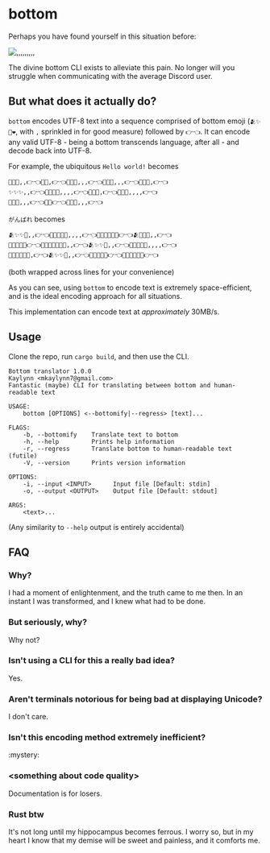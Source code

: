 # bottom
Perhaps you have found yourself in this situation before:

![,,,,,,,,,](https://cdn.discordapp.com/attachments/234591790940815360/806809239850975242/20210204_025125.jpg)

The divine bottom CLI exists to alleviate this pain. No longer will you struggle when communicating with the average Discord user.

## But what does it actually do?

``bottom`` encodes UTF-8 text into a sequence comprised of bottom emoji (`🫂✨🥺❤️`, with ``,`` sprinkled in for good measure) followed by `👉👈`.
It can encode any valid UTF-8 - being a bottom transcends language, after all - and decode back into UTF-8.

For example, the ubiquitous `Hello world!` becomes
```
💖✨✨,,👉👈💖💖,👉👈💖💖🥺,,,👉👈💖💖🥺,,,👉👈💖💖✨,👉👈
✨✨✨,,👉👈💖💖✨🥺,,,,👉👈💖💖✨,👉👈💖💖✨,,,,👉👈
💖💖🥺,,,👉👈💖💖👉👈✨✨✨,,,👉👈
```
`がんばれ` becomes
```
🫂✨✨🥺,,👉👈💖💖✨✨🥺,,,,👉👈💖💖✨✨✨✨👉👈🫂✨✨🥺,,👉👈
💖💖✨✨✨👉👈💖💖✨✨✨✨🥺,,👉👈🫂✨✨🥺,,👉👈💖💖✨✨🥺,,,,👉👈
💖💖💖✨✨🥺,👉👈🫂✨✨🥺,,👉👈💖💖✨✨✨👉👈💖💖✨✨✨✨👉👈
```
(both wrapped across lines for your convenience)

As you can see, using `bottom` to encode text is extremely space-efficient, and is the ideal encoding approach for all situations.

This implementation can encode text at *approximately* 30MB/s.

## Usage
Clone the repo, run ``cargo build``, and then use the CLI.
```
Bottom translator 1.0.0
Kaylynn <mkaylynn7@gmail.com>
Fantastic (maybe) CLI for translating between bottom and human-readable text

USAGE:
    bottom [OPTIONS] <--bottomify|--regress> [text]...

FLAGS:
    -b, --bottomify    Translate text to bottom
    -h, --help         Prints help information
    -r, --regress      Translate bottom to human-readable text (futile)
    -V, --version      Prints version information

OPTIONS:
    -i, --input <INPUT>      Input file [Default: stdin]
    -o, --output <OUTPUT>    Output file [Default: stdout]

ARGS:
    <text>...
```
(Any similarity to ``--help`` output is entirely accidental)

## FAQ

### Why?
I had a moment of enlightenment, and the truth came to me then. In an instant I was transformed, and I knew what had to be done.

### But seriously, why?
Why not?

### Isn't using a CLI for this a really bad idea? 
Yes.

### Aren't terminals notorious for being bad at displaying Unicode?
I don't care.

### Isn't this encoding method extremely inefficient?
:mystery:

### <something about code quality\>
Documentation is for losers.

### Rust btw
It's not long until my hippocampus becomes ferrous. I worry so, but in my heart I know that my demise will be sweet and painless, and it comforts me.
